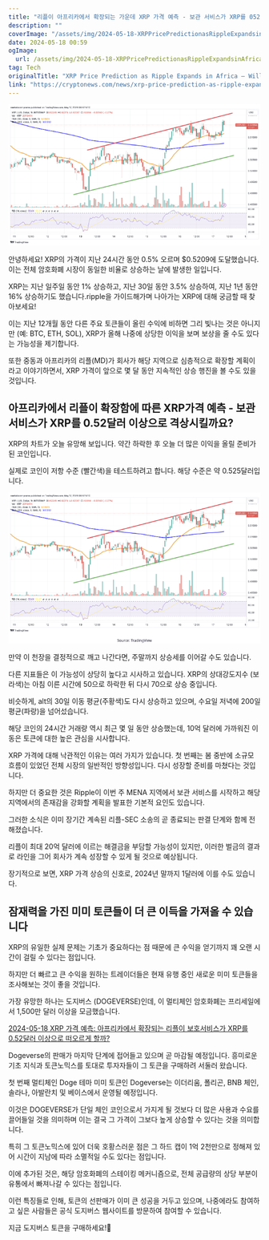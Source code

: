 ```yaml
---
title: "리플이 아프리카에서 확장되는 가운데 XRP 가격 예측 - 보관 서비스가 XRP를 052 이상으로 격상시킬까요"
description: ""
coverImage: "/assets/img/2024-05-18-XRPPricePredictionasRippleExpandsinAfricaWillCustodyServicesBoostXRPAbove052_thumbnail.png"
date: 2024-05-18 00:59
ogImage: 
  url: /assets/img/2024-05-18-XRPPricePredictionasRippleExpandsinAfricaWillCustodyServicesBoostXRPAbove052_thumbnail.png
tag: Tech
originalTitle: "XRP Price Prediction as Ripple Expands in Africa – Will Custody Services Boost XRP Above $0.52?"
link: "https://cryptonews.com/news/xrp-price-prediction-as-ripple-expands-in-africa-will-custody-services-boost-xrp-above-0-52.htm"
---
```



![XRP Price Prediction as Ripple Expands in Africa – Will Custody Services Boost XRP Above $0.52?](/assets/img/2024-05-18-XRPPricePredictionasRippleExpandsinAfricaWillCustodyServicesBoostXRPAbove052_thumbnail.png)

안녕하세요! XRP의 가격이 지난 24시간 동안 0.5% 오르며 $0.5209에 도달했습니다. 이는 전체 암호화폐 시장이 동일한 비율로 상승하는 날에 발생한 일입니다.

XRP는 지난 일주일 동안 1% 상승하고, 지난 30일 동안 3.5% 상승하여, 지난 1년 동안 16% 상승하기도 했습니다.ripple을 가이드해가며 나아가는 XRP에 대해 궁금할 때 찾아보세요!

<div class="content-ad"></div>

이는 지난 12개월 동안 다른 주요 토큰들이 올린 수익에 비하면 그리 빛나는 것은 아니지만 (예: BTC, ETH, SOL), XRP가 올해 나중에 상당한 이익을 보며 보상을 줄 수도 있다는 가능성을 제기합니다.

또한 중동과 아프리카의 리플(MD)가 회사가 해당 지역으로 심층적으로 확장할 계획이라고 이야기하면서, XRP 가격이 앞으로 몇 달 동안 지속적인 상승 행진을 볼 수도 있을 것입니다.

## 아프리카에서 리플이 확장함에 따른 XRP가격 예측 - 보관 서비스가 XRP를 0.52달러 이상으로 격상시킬까요?

XRP의 차트가 오늘 유망해 보입니다. 약간 하락한 후 오늘 더 많은 이익을 올릴 준비가 된 코인입니다.

<div class="content-ad"></div>

실제로 코인이 저항 수준 (빨간색)을 테스트하려고 합니다. 해당 수준은 약 0.525달러입니다.

![이미지](/assets/img/2024-05-18-XRPPricePredictionasRippleExpandsinAfricaWillCustodyServicesBoostXRPAbove052_0.png)

만약 이 천장을 결정적으로 깨고 나간다면, 주말까지 상승세를 이어갈 수도 있습니다.

다른 지표들은 이 가능성이 상당히 높다고 시사하고 있습니다. XRP의 상대강도지수 (보라색)는 아침 이른 시간에 50으로 하락한 뒤 다시 70으로 상승 중입니다.

<div class="content-ad"></div>

비슷하게, alt의 30일 이동 평균(주황색)도 다시 상승하고 있으며, 수요일 저녁에 200일 평균(파랑)을 넘어섰습니다.

해당 코인의 24시간 거래량 역시 최근 몇 일 동안 상승했는데, 10억 달러에 가까워진 이동은 토큰에 대한 높은 관심을 시사합니다.

XRP 가격에 대해 낙관적인 이유는 여러 가지가 있습니다. 첫 번째는 봄 중반에 소규모 흐름이 있었던 전체 시장의 일반적인 방향성입니다. 다시 성장할 준비를 마쳤다는 것입니다.

하지만 더 중요한 것은 Ripple이 이번 주 MENA 지역에서 보관 서비스를 시작하고 해당 지역에서의 존재감을 강화할 계획을 발표한 기본적 요인도 있습니다.

<div class="content-ad"></div>

그러한 소식은 이미 장기간 계속된 리플-SEC 소송의 곧 종료되는 판결 단계와 함께 전해졌습니다.

리플이 최대 20억 달러에 이르는 해결금을 부담할 가능성이 있지만, 이러한 벌금의 결과로 라인을 그어 회사가 계속 성장할 수 있게 될 것으로 예상됩니다.

장기적으로 보면, XRP 가격 상승의 신호로, 2024년 말까지 1달러에 이를 수도 있습니다.

## 잠재력을 가진 미미 토큰들이 더 큰 이득을 가져올 수 있습니다

<div class="content-ad"></div>

XRP의 유일한 실제 문제는 기초가 중요하다는 점 때문에 큰 수익을 얻기까지 꽤 오랜 시간이 걸릴 수 있다는 점입니다.

하지만 더 빠르고 큰 수익을 원하는 트레이더들은 현재 유행 중인 새로운 미미 토큰들을 조사해보는 것이 좋을 것입니다.

가장 유망한 하나는 도지버스 (DOGEVERSE)인데, 이 멀티체인 암호화폐는 프리세일에서 1,500만 달러 이상을 모금했습니다.

[2024-05-18 XRP 가격 예측: 아프리카에서 확장되는 리플이 보호서비스가 XRP를 0.52달러 이상으로 떠오르게 할까?](/assets/img/2024-05-18-XRPPricePredictionasRippleExpandsinAfricaWillCustodyServicesBoostXRPAbove052_1.png)

<div class="content-ad"></div>

Dogeverse의 판매가 마지막 단계에 접어들고 있으며 곧 마감될 예정입니다. 흥미로운 기초 지식과 토큰노믹스를 토대로 투자자들이 그 토큰을 구매하려 서둘러 왔습니다.

첫 번째 멀티체인 Doge 테마 미미 토큰인 Dogeverse는 이더리움, 폴리곤, BNB 체인, 솔라나, 아발란치 및 베이스에서 운영될 예정입니다.

이것은 DOGEVERSE가 단일 체인 코인으로서 가지게 될 것보다 더 많은 사용과 수요를 끌어들일 것을 의미하며 이는 결국 그 가격이 그보다 높게 상승할 수 있다는 것을 의미합니다.

특히 그 토큰노믹스에 있어 더욱 호황스러운 점은 그 하드 캡이 1억 2천만으로 정해져 있어 시간이 지남에 따라 소멸적일 수도 있다는 점입니다.

<div class="content-ad"></div>

이에 추가된 것은, 해당 암호화폐의 스테이킹 메커니즘으로, 전체 공급량의 상당 부분이 유통에서 빠져나갈 수 있다는 점입니다.

이런 특징들로 인해, 토큰의 선판매가 이미 큰 성공을 거두고 있으며, 나중에라도 참여하고 싶은 사람들은 공식 도지버스 웹사이트를 방문하여 참여할 수 있습니다.

지금 도지버스 토큰을 구매하세요!🚀